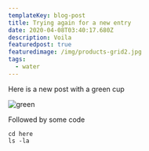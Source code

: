 ```yaml
---
templateKey: blog-post
title: Trying again for a new entry
date: 2020-04-08T03:40:17.680Z
description: Voila
featuredpost: true
featuredimage: /img/products-grid2.jpg
tags:
  - water
---
```

Here is a new post with a green cup

![green ](/img/products-grid2.jpg "cup")



Followed by some code

```shell
cd here
ls -la
```